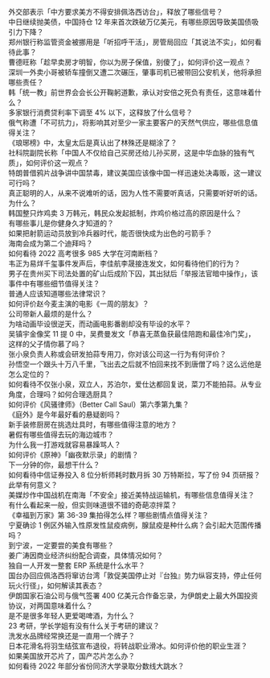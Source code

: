 外交部表示「中方要求美方不得安排佩洛西访台」，释放了哪些信号？  
中日继续抛美债，中国持仓 12 年来首次跌破万亿美元，有哪些原因导致美国债吸引力下降？  
郑州银行称监管资金被挪用是「听招呼干活」，房管局回应「其说法不实」，如何看待此事？  
曹德旺称「趁早卖房才明智，你以为房子保值，别傻了」，如何评价这一观点？  
深圳一外卖小哥被轿车撞倒又遭二次碾压，肇事司机已被带回公安机关，他将承担哪些责任？  
韩「统一教」前世界会会长公开鞠躬道歉，承认对安倍之死负有责任，这意味着什么？  
多家银行消费贷利率下调至 4% 以下，这释放了什么信号？  
俄气称遭「不可抗力」，将影响其对至少一家主要客户的天然气供应，哪些信息值得关注？  
《琅琊榜》中，太皇太后是真认出了林殊还是糊涂了？  
社科院副院长称「中国人不仅给自己买房还给儿孙买房，这是中华血脉的独有气质」，如何评价这一观点？  
特朗普借鸦片战争讲中国禁毒，建议美国应该像中国一样迅速处决毒贩，这一建议可行吗？  
真正聪明的人，从来不说难听的话，因为人性不需要听真话，只需要听好听的话。为什么？  
韩国整只炸鸡卖 3 万韩元，韩民众发起抵制，炸鸡价格过高的原因是什么？  
有哪些事儿是你健身久才知道的？  
如果把射箭运动员放到冷兵器时代，能否很快成为出色的弓箭手？  
海南会成为第二个迪拜吗？  
如何看待 2022 高考很多 985 大学在河南断档？  
韦正为易烊千玺事件发声后，李佳航李晟接连发文，如何看待他们的行为？  
男子在贵州买下司法处置的矿山后成阶下囚，其出狱后「举报法官暗中操作」，该事件中有哪些细节值得关注？  
普通人应该知道哪些法律常识？  
如何评价赵今麦主演的电影《一周的朋友》？  
公司带新人最烦的是什么？  
为啥动画毕设很逆天，而动画电影番剧却没有毕设的水平？  
吴镇宇金像奖 11 提 0 中，吴费曼发文「恭喜无蒸鱼获最佳陪跑和最佳冷门奖」，这样的父子情你慕了吗？  
张小泉负责人称或会研发拍蒜专用刀，你对该公司这一行为有何评价？  
孙悟空一个跟头十万八千里，飞出去之后就不怕回来找不到唐僧了吗？这么远他是怎么定位的？  
如何看待不仅张小泉，双立人，苏泊尔，爱仕达都回复说，菜刀不能拍蒜。从专业角度，合理吗？如何合理选厨具？  
如何评价《风骚律师》（Better Call Saul）第六季第九集？  
《庭外》是今年最好看的悬疑剧吗？  
新手装修厨房在挑选灶具时，有哪些值得注意的地方？  
暑假有哪些值得去玩的海边城市？  
为什么我一打游戏就容易暴躁骂人？  
如何评价《原神》「幽夜默示录」的剧情？  
下一分钟的你，最想干什么？  
如何看待中信证券投入 8 位分析师耗时数月拆 30 万特斯拉，写了份 94 页研报？ 此举有何意义？  
美媒炒作中国战机在南海「不安全」接近美特战运输机，有哪些信息值得关注？  
有什么看起来一般，但实则味道很不错的奇葩凉拌菜？  
《幸福到万家》第 36-39 集拍得怎么样？哪些剧情点值得关注？  
宁夏确诊 1 例区外输入性原发性鼠疫病例，腺鼠疫是种什么病？会引起大范围传播吗？  
到宁波，一定要尝的美食有哪些？  
姜广涛因商业经济纠纷配合调查，具体情况如何？  
独自一人开发一整套 ERP 系统是什么水平？  
国台办回应佩洛西将窜访台湾「敦促美国停止对『台独』势力纵容支持，停止任何玩火行径」，如何解读其表态？  
伊朗国家石油公司与俄气签署 400 亿美元合作备忘录，为伊朗史上最大外国投资协议，对两国意味着什么？  
是不是很多年轻人更爱喝啤酒，为什么？  
23 考研，学长学姐有没有什么关于考研的建议？  
洗发水品牌经常换还是一直用一个牌子？  
日本花滑名将羽生结弦宣布退役，将转战职业滑冰。如何评价他的职业生涯？  
如果美国放开芯片了，国产芯片怎么办？  
如何看待 2022 年部分省份同济大学录取分数线大跳水？  

